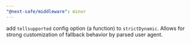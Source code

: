 ```yaml
---
"@next-safe/middleware": minor
---
```


add `tellsupported` config option (a function) to `strictDynamic`. Allows for strong customization of fallback behavior by parsed user agent.
